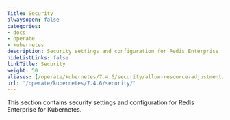 ```yaml
---
Title: Security
alwaysopen: false
categories:
- docs
- operate
- kubernetes
description: Security settings and configuration for Redis Enterprise for Kubernetes
hideListLinks: false
linkTitle: Security
weight: 50
aliases: [/operate/kubernetes/7.4.6/security/allow-resource-adjustment/]
url: '/operate/kubernetes/7.4.6/security/'
---
```


This section contains security settings and configuration for Redis Enterprise for Kubernetes.


